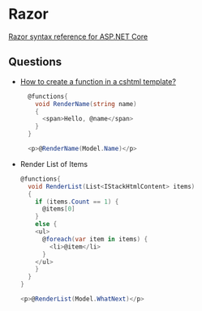 # Razor

[Razor syntax reference for ASP.NET Core](https://docs.microsoft.com/en-us/aspnet/core/mvc/views/razor?view=aspnetcore-6.0)


## Questions

* [How to create a function in a cshtml template?](https://stackoverflow.com/q/6531983/1366033)

  ```cs
    @functions{
      void RenderName(string name)
      {
        <span>Hello, @name</span>
      }
    }

    <p>@RenderName(Model.Name)</p>
  ```

* Render List of Items

  ```cs
  @functions{
    void RenderList(List<IStackHtmlContent> items)
    {
      if (items.Count == 1) {
        @items[0]
      }
      else {
      <ul>
        @foreach(var item in items) {
          <li>@item</li>
        }
      </ul>
      }
    }
  }

  <p>@RenderList(Model.WhatNext)</p>
  ```
